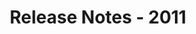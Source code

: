 ﻿---
title: Release Notes - 2011
description: "Release Notes - 2011 – learn about the latest updates and fixes."
type: docs
weight: 100
url: /net/release-notes-2011/
---


